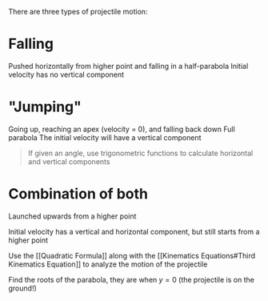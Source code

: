 There are three types of projectile motion:

   
# Falling
Pushed horizontally from higher point and falling in a half-parabola
Initial velocity has no vertical component

# "Jumping"

Going up, reaching an apex (velocity = 0), and falling back down
Full parabola
The initial velocity will have a vertical component

> If given an angle, use trigonometric functions to calculate horizontal and vertical components

# Combination of both

Launched upwards from a higher point

Initial velocity has a vertical and horizontal component, but still starts from a higher point


Use the [[Quadratic Formula]] along with the [[Kinematics Equations#Third Kinematics Equation]] to analyze the motion of the projectile

Find the roots of the parabola, they are when $y = 0$ (the projectile is on the ground!)







